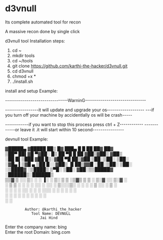 # d3vnull
Its complete automated tool for recon 

A massive recon done by single click 

d3vnull tool Installation steps:

1. cd ~
2. mkdir tools
3. cd ~/tools
4. git clone https://github.com/karthi-the-hacker/d3vnull.git
5. cd d3vnull
6. chmod +x *
7. ./install.sh

install and setup Example:

--------------------------------WarninG-------------------------------

-----------------it will update and upgrade your os-------------------
---if you turn off your machine by accidentlally os will be crash-----

------------if you want to stop this process press ctrl + Z------------
------------or leave it .it will start within 10 second----------------

devnull tool Example:

▓█████▄ ▓█████ ██▒   █▓ ███▄    █  █    ██  ██▓     ██▓      
▒██▀ ██▌▓█   ▀▓██░   █▒ ██ ▀█   █  ██  ▓██▒▓██▒    ▓██▒      
░██   █▌▒███   ▓██  █▒░▓██  ▀█ ██▒▓██  ▒██░▒██░    ▒██░      
░▓█▄   ▌▒▓█  ▄  ▒██ █░░▓██▒  ▐▌██▒▓▓█  ░██░▒██░    ▒██░      
░▒████▓ ░▒████▒  ▒▀█░  ▒██░   ▓██░▒▒█████▓ ░██████▒░██████▒  
▒▒▓  ▒ ░░ ▒░ ░  ░ ▐░  ░ ▒░   ▒ ▒ ░▒▓▒ ▒ ▒ ░ ▒░▓  ░░ ▒░▓  ░  
 ░ ▒  ▒  ░ ░  ░  ░ ░░  ░ ░░   ░ ▒░░░▒░ ░ ░ ░ ░ ▒  ░░ ░ ▒  ░  
 ░ ░  ░    ░       ░░     ░   ░ ░  ░░░ ░ ░   ░ ░     ░ ░     
   ░       ░  ░     ░           ░    ░         ░  ░    ░  ░  
 ░                 ░                                         

             Author: @karthi_the_hacker    
                Tool Name: DEVNULL         
                    Jai Hind               

Enter the company name: bing  
Enter the root Domain: bing.com
